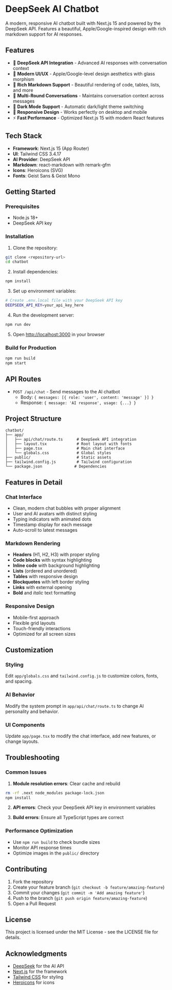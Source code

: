 # DeepSeek AI Chatbot

A modern, responsive AI chatbot built with Next.js 15 and powered by the DeepSeek API. Features a beautiful, Apple/Google-inspired design with rich markdown support for AI responses.

## Features

- 🤖 **DeepSeek API Integration** - Advanced AI responses with conversation context
- 🎨 **Modern UI/UX** - Apple/Google-level design aesthetics with glass morphism
- 📝 **Rich Markdown Support** - Beautiful rendering of code, tables, lists, and more
- 💬 **Multi-Round Conversations** - Maintains conversation context across messages
- 🌙 **Dark Mode Support** - Automatic dark/light theme switching
- 📱 **Responsive Design** - Works perfectly on desktop and mobile
- ⚡ **Fast Performance** - Optimized Next.js 15 with modern React features

## Tech Stack

- **Framework**: Next.js 15 (App Router)
- **UI**: Tailwind CSS 3.4.17
- **AI Provider**: DeepSeek API
- **Markdown**: react-markdown with remark-gfm
- **Icons**: Heroicons (SVG)
- **Fonts**: Geist Sans & Geist Mono

## Getting Started

### Prerequisites

- Node.js 18+ 
- DeepSeek API key

### Installation

1. Clone the repository:
```bash
git clone <repository-url>
cd chatbot
```

2. Install dependencies:
```bash
npm install
```

3. Set up environment variables:
```bash
# Create .env.local file with your DeepSeek API key
DEEPSEEK_API_KEY=your_api_key_here
```

4. Run the development server:
```bash
npm run dev
```

5. Open [http://localhost:3000](http://localhost:3000) in your browser

### Build for Production

```bash
npm run build
npm start
```

## API Routes

- `POST /api/chat` - Send messages to the AI chatbot
  - Body: `{ messages: [{ role: 'user', content: 'message' }] }`
  - Response: `{ message: 'AI response', usage: {...} }`

## Project Structure

```
chatbot/
├── app/
│   ├── api/chat/route.ts      # DeepSeek API integration
│   ├── layout.tsx             # Root layout with fonts
│   ├── page.tsx               # Main chat interface
│   └── globals.css            # Global styles
├── public/                    # Static assets
├── tailwind.config.js         # Tailwind configuration
└── package.json              # Dependencies
```

## Features in Detail

### Chat Interface
- Clean, modern chat bubbles with proper alignment
- User and AI avatars with distinct styling
- Typing indicators with animated dots
- Timestamp display for each message
- Auto-scroll to latest messages

### Markdown Rendering
- **Headers** (H1, H2, H3) with proper styling
- **Code blocks** with syntax highlighting
- **Inline code** with background highlighting
- **Lists** (ordered and unordered)
- **Tables** with responsive design
- **Blockquotes** with left border styling
- **Links** with external opening
- **Bold** and *italic* text formatting

### Responsive Design
- Mobile-first approach
- Flexible grid layouts
- Touch-friendly interactions
- Optimized for all screen sizes

## Customization

### Styling
Edit `app/globals.css` and `tailwind.config.js` to customize colors, fonts, and spacing.

### AI Behavior
Modify the system prompt in `app/api/chat/route.ts` to change AI personality and behavior.

### UI Components
Update `app/page.tsx` to modify the chat interface, add new features, or change layouts.

## Troubleshooting

### Common Issues

1. **Module resolution errors**: Clear cache and rebuild
```bash
rm -rf .next node_modules package-lock.json
npm install
```

2. **API errors**: Check your DeepSeek API key in environment variables

3. **Build errors**: Ensure all TypeScript types are correct

### Performance Optimization

- Use `npm run build` to check bundle sizes
- Monitor API response times
- Optimize images in the `public/` directory

## Contributing

1. Fork the repository
2. Create your feature branch (`git checkout -b feature/amazing-feature`)
3. Commit your changes (`git commit -m 'Add amazing feature'`)
4. Push to the branch (`git push origin feature/amazing-feature`)
5. Open a Pull Request

## License

This project is licensed under the MIT License - see the LICENSE file for details.

## Acknowledgments

- [DeepSeek](https://deepseek.com/) for the AI API
- [Next.js](https://nextjs.org/) for the framework
- [Tailwind CSS](https://tailwindcss.com/) for styling
- [Heroicons](https://heroicons.com/) for icons
